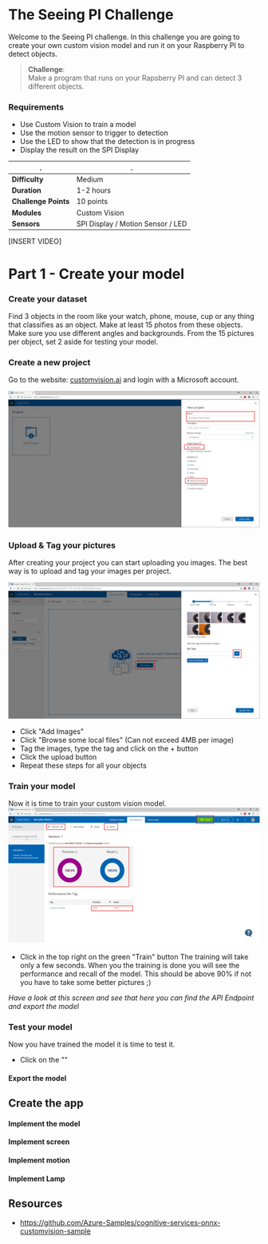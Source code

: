 
# The Seeing PI Challenge #

Welcome to the Seeing PI challenge. In this challenge you are going to create your own custom vision model and run it on your Raspberry PI to detect objects.

> **Challenge**:   
> Make a program that runs on your Rapsberry PI and can detect 3 different objects.

### Requirements 
- Use Custom Vision to train a model
- Use the motion sensor to trigger to detection
- Use the LED to show that the detection is in progress
- Display the result on the SPI Display

| . | . |
| ---- | ---- |
| **Difficulty** | Medium |
| **Duration** | 1-2 hours |
| **Challenge Points** | 10 points |
| **Modules** | Custom Vision |
| **Sensors**| SPI Display / Motion Sensor / LED |  


[INSERT VIDEO]


# Part 1 - Create your model

### Create your dataset
Find 3 objects in the room like your watch, phone, mouse, cup or any thing that classifies as an object.
Make at least 15 photos from these objects. Make sure you use different angles and backgrounds.
From the 15 pictures per object, set 2 aside for testing your model.

### Create a new project
Go to the website: [customvision.ai](https://www.customvision.ai) and login with a Microsoft account. 

![alt text](assets/img_3001.jpg)

### Upload & Tag your pictures
After creating your project you can start uploading you images. The best way is to upload and tag your images per project.

![alt text](assets/img_3002.jpg)

* Click "Add Images"
* Click "Browse some local files" (Can not exceed 4MB per image)
* Tag the images, type the tag and click on the + button
* Click the upload button
* Repeat these steps for all your objects

### Train your model
Now it is time to train your custom vision model. 
![alt text](assets/img_3003.jpg)

* Click in the top right on the green "Train" button
The training will take only a few seconds. When you the training is done you will see the performance and recall of the model. This should be above 90% if not you have to take some better pictures ;)

*Have a look at this screen and see that here you can find the API Endpoint and export the model*

### Test your model
Now you have trained the model it is time to test it.

* Click on the ""




#### Export the model





## Create the app

#### Implement the model

#### Implement screen

#### Implement motion

#### Implement Lamp


## Resources


* https://github.com/Azure-Samples/cognitive-services-onnx-customvision-sample
